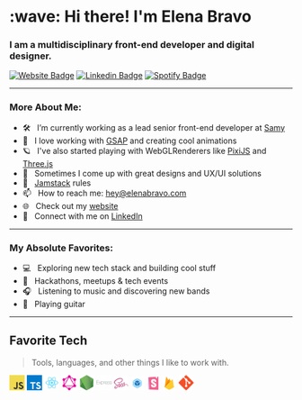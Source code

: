 <h1 align="left" id="macropower-title">:wave: Hi there! I'm Elena Bravo</h1>
<h3 align="left">I am a multidisciplinary front-end developer and digital designer.</h3>

[![Website Badge](https://img.shields.io/badge/website-000000?style=for-the-badge&logo=About.me&logoColor=white)](https://elenabravo.com/)
[![Linkedin Badge](https://img.shields.io/badge/LinkedIn-0077B5?style=for-the-badge&logo=linkedin&logoColor=white)](https://www.linkedin.com/in/elena-bravo/)
[![Spotify Badge](https://img.shields.io/badge/Spotify-1ED760?&style=for-the-badge&logo=spotify&logoColor=white)](https://spoti.fi/34t4OZJ)

---

### More About Me:

- 🛠 &nbsp; I’m currently working as a lead senior front-end developer at [Samy](https://samy.com/)
- 🧦 &nbsp; I love working with [GSAP](https://greensock.com/gsap/) and creating cool animations
- 🪐 &nbsp; I've also started playing with WebGLRenderers like [PixiJS](https://pixijs.com/) and [Three.js](https://threejs.org/)
- 🎨 &nbsp; Sometimes I come up with great designs and UX/UI solutions
- 🚀 &nbsp; [Jamstack](https://jamstack.org/) rules
- 📫 &nbsp; How to reach me: hey@elenabravo.com
- 🌐 &nbsp; Check out my [website](https://elenabravo.com/)
- 💬 &nbsp; Connect with me on [LinkedIn](https://www.linkedin.com/in/elena-bravo/)

---

### My Absolute Favorites:

- 💻 &nbsp; Exploring new tech stack and building cool stuff
- 🍕 &nbsp; Hackathons, meetups & tech events
- 🎧 &nbsp; Listening to music and discovering new bands
- 🎸 &nbsp; Playing guitar

---

<h2 align="left" id="macropower-tech">Favorite Tech</h2>

> Tools, languages, and other things I like to work with.

<code><img height="27" src="https://raw.githubusercontent.com/github/explore/80688e429a7d4ef2fca1e82350fe8e3517d3494d/topics/javascript/javascript.png" alt="JavaScript"></code>
<code><img height="27" src="https://raw.githubusercontent.com/github/explore/80688e429a7d4ef2fca1e82350fe8e3517d3494d/topics/typescript/typescript.png" alt="TypeScript"></code>
<code><img height="27" src="https://raw.githubusercontent.com/github/explore/80688e429a7d4ef2fca1e82350fe8e3517d3494d/topics/react/react.png" alt="React"></code>
<code><img height="27" src="https://raw.githubusercontent.com/github/explore/5c058a388828bb5fde0bcafd4bc867b5bb3f26f3/topics/graphql/graphql.png" alt="GraphQL"></code>
<code><img height="27" src="https://raw.githubusercontent.com/github/explore/80688e429a7d4ef2fca1e82350fe8e3517d3494d/topics/nodejs/nodejs.png" alt="Node"></code>
<code><img height="27" src="https://raw.githubusercontent.com/github/explore/80688e429a7d4ef2fca1e82350fe8e3517d3494d/topics/express/express.png" alt="Express"></code>
<code><img height="25" src="https://raw.githubusercontent.com/github/explore/80688e429a7d4ef2fca1e82350fe8e3517d3494d/topics/sass/sass.png" alt="SASS"></code>
<code><img height="25" src="https://raw.githubusercontent.com/github/explore/80688e429a7d4ef2fca1e82350fe8e3517d3494d/topics/webpack/webpack.png" alt="Webpack"></code>
<code><img height="25" src="https://raw.githubusercontent.com/github/explore/80688e429a7d4ef2fca1e82350fe8e3517d3494d/topics/storybook/storybook.png" alt="Storybook"></code>
<code><img height="25" src="https://raw.githubusercontent.com/github/explore/80688e429a7d4ef2fca1e82350fe8e3517d3494d/topics/firebase/firebase.png" alt="Firebase"></code>
<code><img height="27" src="https://raw.githubusercontent.com/devicons/devicon/master/icons/git/git-original.svg" alt="git"></code>

